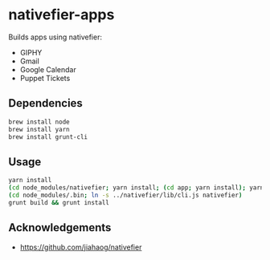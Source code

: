 # nativefier-apps

Builds apps using nativefier:

* GIPHY
* Gmail
* Google Calendar
* Puppet Tickets

## Dependencies

```bash
brew install node
brew install yarn
brew install grunt-cli
```

## Usage

```bash
yarn install
(cd node_modules/nativefier; yarn install; (cd app; yarn install); yarn run build)
(cd node_modules/.bin; ln -s ../nativefier/lib/cli.js nativefier)
grunt build && grunt install
```

## Acknowledgements

* https://github.com/jiahaog/nativefier
